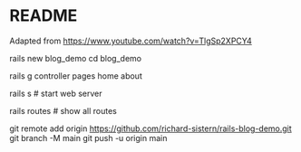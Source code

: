 # README

Adapted from https://www.youtube.com/watch?v=TlgSp2XPCY4

rails new blog_demo
cd blog_demo

rails g controller pages home about

rails s # start web server

rails routes # show all routes

git remote add origin https://github.com/richard-sistern/rails-blog-demo.git
  git branch -M main
  git push -u origin main